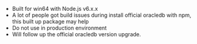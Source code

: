 - Built for win64 with Node.js v6.x.x
- A lot of people got build issues during install official oracledb with npm, this built up package may help
- Do not use in production environment
- Will follow up the official oracledb version upgrade.